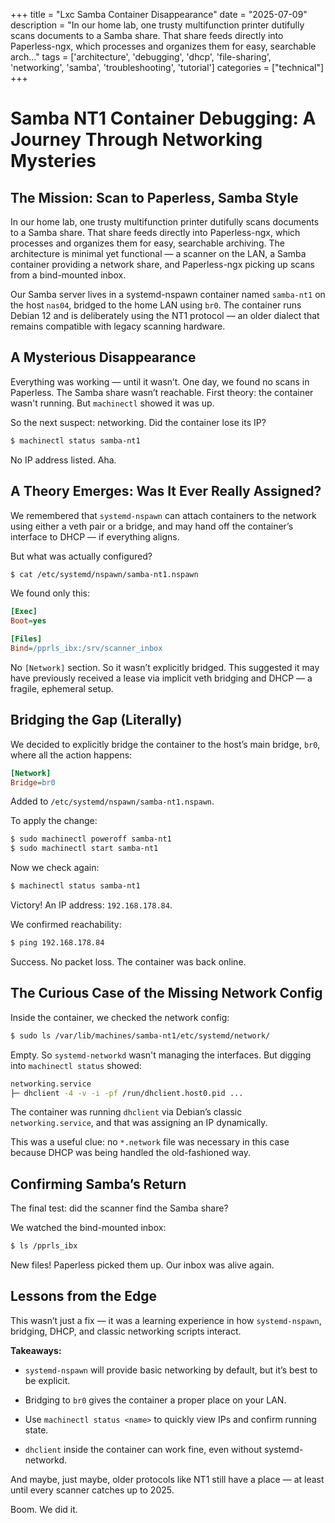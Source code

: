 +++
title = "Lxc Samba Container Disappearance"
date = "2025-07-09"
description = "In our home lab, one trusty multifunction printer dutifully scans documents to a Samba share. That share feeds directly into Paperless-ngx, which processes and organizes them for easy, searchable arch..."
tags = ['architecture', 'debugging', 'dhcp', 'file-sharing', 'networking', 'samba', 'troubleshooting', 'tutorial']
categories = ["technical"]
+++

# Samba NT1 Container Debugging: A Journey Through Networking Mysteries

## The Mission: Scan to Paperless, Samba Style

In our home lab, one trusty multifunction printer dutifully scans documents to a Samba share. That share feeds directly into Paperless-ngx, which processes and organizes them for easy, searchable archiving. The architecture is minimal yet functional — a scanner on the LAN, a Samba container providing a network share, and Paperless-ngx picking up scans from a bind-mounted inbox.

Our Samba server lives in a systemd-nspawn container named `samba-nt1` on the host `nas04`, bridged to the home LAN using `br0`. The container runs Debian 12 and is deliberately using the NT1 protocol — an older dialect that remains compatible with legacy scanning hardware.

## A Mysterious Disappearance

Everything was working — until it wasn’t. One day, we found no scans in Paperless. The Samba share wasn’t reachable. First theory: the container wasn't running. But `machinectl` showed it was up.

So the next suspect: networking. Did the container lose its IP?

```bash
$ machinectl status samba-nt1
```

No IP address listed. Aha.

## A Theory Emerges: Was It Ever Really Assigned?

We remembered that `systemd-nspawn` can attach containers to the network using either a veth pair or a bridge, and may hand off the container’s interface to DHCP — if everything aligns.

But what was actually configured?

```bash
$ cat /etc/systemd/nspawn/samba-nt1.nspawn
```

We found only this:

```ini
[Exec]
Boot=yes

[Files]
Bind=/pprls_ibx:/srv/scanner_inbox
```

No `[Network]` section. So it wasn’t explicitly bridged. This suggested it may have previously received a lease via implicit veth bridging and DHCP — a fragile, ephemeral setup.

## Bridging the Gap (Literally)

We decided to explicitly bridge the container to the host’s main bridge, `br0`, where all the action happens:

```ini
[Network]
Bridge=br0
```

Added to `/etc/systemd/nspawn/samba-nt1.nspawn`.

To apply the change:

```bash
$ sudo machinectl poweroff samba-nt1
$ sudo machinectl start samba-nt1
```

Now we check again:

```bash
$ machinectl status samba-nt1
```

Victory! An IP address: `192.168.178.84`.

We confirmed reachability:

```bash
$ ping 192.168.178.84
```

Success. No packet loss. The container was back online.

## The Curious Case of the Missing Network Config

Inside the container, we checked the network config:

```bash
$ sudo ls /var/lib/machines/samba-nt1/etc/systemd/network/
```

Empty. So `systemd-networkd` wasn't managing the interfaces. But digging into `machinectl status` showed:

```bash
networking.service
├─ dhclient -4 -v -i -pf /run/dhclient.host0.pid ...
```

The container was running `dhclient` via Debian’s classic `networking.service`, and that was assigning an IP dynamically.

This was a useful clue: no `*.network` file was necessary in this case because DHCP was being handled the old-fashioned way.

## Confirming Samba’s Return

The final test: did the scanner find the Samba share?

We watched the bind-mounted inbox:

```bash
$ ls /pprls_ibx
```

New files! Paperless picked them up. Our inbox was alive again.

## Lessons from the Edge

This wasn’t just a fix — it was a learning experience in how `systemd-nspawn`, bridging, DHCP, and classic networking scripts interact.

**Takeaways:**

- `systemd-nspawn` will provide basic networking by default, but it’s best to be explicit.
    
- Bridging to `br0` gives the container a proper place on your LAN.
    
- Use `machinectl status <name>` to quickly view IPs and confirm running state.
    
- `dhclient` inside the container can work fine, even without systemd-networkd.
    

And maybe, just maybe, older protocols like NT1 still have a place — at least until every scanner catches up to 2025.

Boom. We did it.
